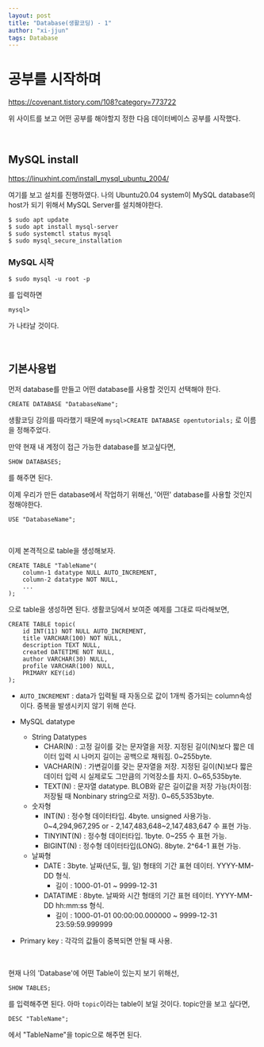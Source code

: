 ```yaml
---
layout: post
title: "Database(생활코딩) - 1"
author: "xi-jjun"
tags: Database
---
```


# 공부를 시작하며

https://covenant.tistory.com/108?category=773722

위 사이트를 보고 어떤 공부를 해야할지 정한 다음 데이터베이스 공부를 시작했다.

<br>

## MySQL install

https://linuxhint.com/install_mysql_ubuntu_2004/

여기를 보고 설치를 진행하였다. 나의 Ubuntu20.04 system이 MySQL database의 host가 되기 위해서 MySQL Server를 설치해야한다.

```console
$ sudo apt update
$ sudo apt install mysql-server
$ sudo systemctl status mysql
$ sudo mysql_secure_installation
```

### MySQL 시작

```console
$ sudo mysql -u root -p
```

를 입력하면

```mysql
mysql>
```

가 나타날 것이다.

<br>

## 기본사용법

먼저 database를 만들고 어떤 database를 사용할 것인지 선택해야 한다.

```mysql
CREATE DATABASE "DatabaseName";
```

생활코딩 강의를 따라했기 때문에  `mysql>CREATE DATABASE opentutorials;` 로 이름을 정해주었다.

만약 현재 내 계정이 접근 가능한 database를 보고싶다면,

```mysql
SHOW DATABASES;
```

를 해주면 된다.

이제 우리가 만든 database에서 작업하기 위해선, '어떤' database를 사용할 것인지 정해야한다.

```mysql
USE "DatabaseName";
```

<br>

이제 본격적으로 table을 생성해보자.

```mysql
CREATE TABLE "TableName"(
    column-1 datatype NULL AUTO_INCREMENT,
    column-2 datatype NOT NULL,
    ...
);
```

으로 table을 생성하면 된다. 생활코딩에서 보여준 예제를 그대로 따라해보면,

```mysql
CREATE TABLE topic(
    id INT(11) NOT NULL AUTO_INCREMENT,
    title VARCHAR(100) NOT NULL, 
    description TEXT NULL, 
    created DATETIME NOT NULL, 
    author VARCHAR(30) NULL, 
    profile VARCHAR(100) NULL, 
    PRIMARY KEY(id)
);
```

* `AUTO_INCREMENT` : data가 입력될 때 자동으로 값이 1개씩 증가되는 column속성이다. 중복을 발생시키지 않기 위해 쓴다.
* MySQL datatype
  * String Datatypes
    * CHAR(N) : 고정 길이를 갖는 문자열을 저장. 지정된 길이(N)보다 짧은 데이터 입력 시 나머지 길이는 공백으로 채워짐. 0~255byte.
    * VACHAR(N) : 가변길이를 갖는 문자열을 저장. 지정된 길이(N)보다 짧은 데이터 입력 시 실제로도 그만큼의 기억장소를 차지. 0~65,535byte.
    * TEXT(N) : 문자열 datatype. BLOB와 같은 길이값을 저장 가능(차이점: 저장될 때 Nonbinary string으로 저장). 0~65,5353byte.
  * 숫자형
    * INT(N) : 정수형 데이터타입. 4byte. unsigned 사용가능. 0~4,294,967,295 or \- 2,147,483,648~2,147,483,647 수 표현 가능.
    * TINYINT(N) : 정수형 데이터타입. 1byte. 0~255 수 표현 가능.
    * BIGINT(N) : 정수형 데이터타입(LONG). 8byte. 2^64-1 표현 가능.
  * 날짜형
    * DATE : 3byte. 날짜(년도, 월, 일) 형태의 기간 표현 데이터. YYYY-MM-DD 형식. 
      * 길이 : 1000-01-01 ~ 9999-12-31
    * DATATIME : 8byte. 날짜와 시간 형태의 기간 표현 테이터. YYYY-MM-DD hh:mm:ss 형식.
      * 길이 : 1000-01-01 00:00:00.000000 ~ 9999-12-31 23:59:59.999999

* Primary key : 각각의 값들이 중복되면 안될 때 사용.

<br>

현재 나의 'Database'에 어떤 Table이 있는지 보기 위해선,

```mysql
SHOW TABLES;
```

를 입력해주면 된다. 아마 `topic`이라는 table이 보일 것이다. topic안을 보고 싶다면,

```mysql
DESC "TableName";
```

에서 "TableName"을 topic으로 해주면 된다.
